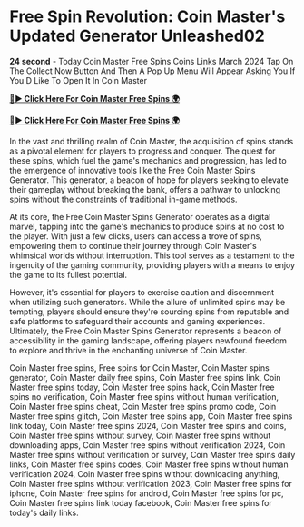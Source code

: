 # Free Spin Revolution: Coin Master's Updated Generator Unleashed02

**24 second** - Today Coin Master Free Spins Coins Links March 2024 Tap On The Collect Now Button And Then A Pop Up Menu Will Appear Asking You If You D Like To Open It In Coin Master

[**🔴► Click Here For Coin Master Free Spins 🌍**](https://jimaddadel.github.io/Coin)

[**🔴► Click Here For Coin Master Free Spins 🌍**](https://jimaddadel.github.io/Coin)
 
In the vast and thrilling realm of Coin Master, the acquisition of spins stands as a pivotal element for players to progress and conquer. The quest for these spins, which fuel the game's mechanics and progression, has led to the emergence of innovative tools like the Free Coin Master Spins Generator. This generator, a beacon of hope for players seeking to elevate their gameplay without breaking the bank, offers a pathway to unlocking spins without the constraints of traditional in-game methods.

At its core, the Free Coin Master Spins Generator operates as a digital marvel, tapping into the game's mechanics to produce spins at no cost to the player. With just a few clicks, users can access a trove of spins, empowering them to continue their journey through Coin Master's whimsical worlds without interruption. This tool serves as a testament to the ingenuity of the gaming community, providing players with a means to enjoy the game to its fullest potential.

However, it's essential for players to exercise caution and discernment when utilizing such generators. While the allure of unlimited spins may be tempting, players should ensure they're sourcing spins from reputable and safe platforms to safeguard their accounts and gaming experiences. Ultimately, the Free Coin Master Spins Generator represents a beacon of accessibility in the gaming landscape, offering players newfound freedom to explore and thrive in the enchanting universe of Coin Master.

Coin Master free spins, Free spins for Coin Master, Coin Master spins generator, Coin Master daily free spins, Coin Master free spins link, Coin Master free spins today, Coin Master free spins hack, Coin Master free spins no verification, Coin Master free spins without human verification, Coin Master free spins cheat, Coin Master free spins promo code, Coin Master free spins glitch, Coin Master free spins app, Coin Master free spins link today, Coin Master free spins 2024, Coin Master free spins and coins, Coin Master free spins without survey, Coin Master free spins without downloading apps, Coin Master free spins without verification 2024, Coin Master free spins without verification or survey, Coin Master free spins daily links, Coin Master free spins codes, Coin Master free spins without human verification 2024, Coin Master free spins without downloading anything, Coin Master free spins without verification 2023, Coin Master free spins for iphone, Coin Master free spins for android, Coin Master free spins for pc, Coin Master free spins link today facebook, Coin Master free spins for today's daily links.
